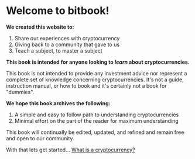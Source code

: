 # Welcome to bitbook!

**We created this website to:**

 1. Share our experiences with cryptocurrency
 2. Giving back to a community that gave to us
 3. Teach a subject, to master a subject

**This book is intended for anyone looking to *learn* about cryptocurrencies.**

This book is not intended to provide any investment advice nor represent a complete set of knowledge concerning cryptocurrencies. It's not a guide, instruction manual, or how to book and it's certainly not a book for "dummies".

**We hope this book archives the following:**

 1. A simple and easy to follow path to understanding cryptocurrencies
 2. Minimal effort on the part of the reader for maximum understanding


This book will continually be edited, updated, and refined and remain free and open to our community.

With that lets get started...
 [What is a cryptocurrency?](./pages/what_is_cryptocurrency.md)
